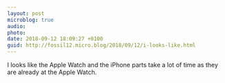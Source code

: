 ```yaml
---
layout: post
microblog: true
audio: 
photo: 
date: 2018-09-12 18:09:27 +0100
guid: http://fossil12.micro.blog/2018/09/12/i-looks-like.html
---
```

I looks like the Apple Watch and the iPhone parts take a lot of time as they are already at the Apple Watch.
